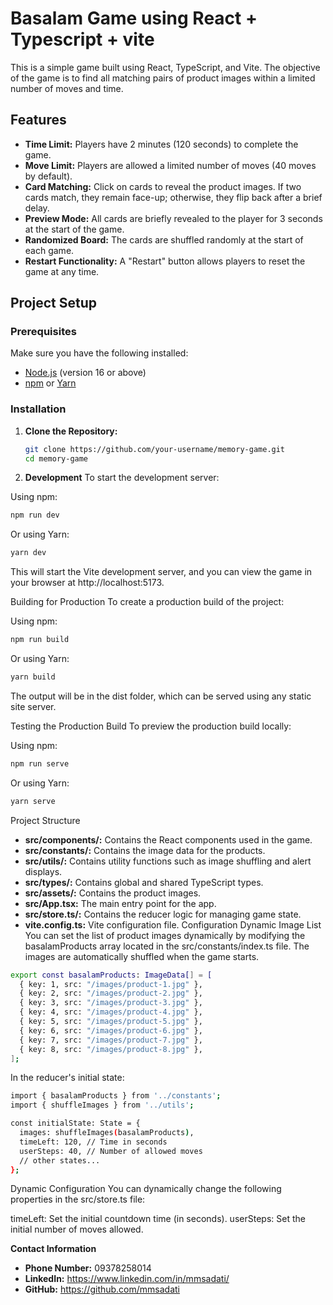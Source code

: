 # Basalam Game using React + Typescript + vite

This is a simple game built using React, TypeScript, and Vite. The objective of the game is to find all matching pairs of product images within a limited number of moves and time.

## Features

- **Time Limit:** Players have 2 minutes (120 seconds) to complete the game.
- **Move Limit:** Players are allowed a limited number of moves (40 moves by default).
- **Card Matching:** Click on cards to reveal the product images. If two cards match, they remain face-up; otherwise, they flip back after a brief delay.
- **Preview Mode:** All cards are briefly revealed to the player for 3 seconds at the start of the game.
- **Randomized Board:** The cards are shuffled randomly at the start of each game.
- **Restart Functionality:** A "Restart" button allows players to reset the game at any time.

## Project Setup

### Prerequisites

Make sure you have the following installed:

- [Node.js](https://nodejs.org/en/) (version 16 or above)
- [npm](https://www.npmjs.com/) or [Yarn](https://yarnpkg.com/)

### Installation

1. **Clone the Repository:**

   ```bash
   git clone https://github.com/your-username/memory-game.git
   cd memory-game

   ```

2. **Development**
   To start the development server:

Using npm:

```bash
npm run dev
```

Or using Yarn:

```bash
yarn dev
```

This will start the Vite development server, and you can view the game in your browser at http://localhost:5173.

Building for Production
To create a production build of the project:

Using npm:

```bash
npm run build
```

Or using Yarn:

```bash
yarn build
```

The output will be in the dist folder, which can be served using any static site server.

Testing the Production Build
To preview the production build locally:

Using npm:

```bash
npm run serve
```

Or using Yarn:

```bash
yarn serve
```

Project Structure

- **src/components/:** Contains the React components used in the game.
- **src/constants/:** Contains the image data for the products.
- **src/utils/:** Contains utility functions such as image shuffling and alert displays.
- **src/types/:** Contains global and shared TypeScript types.
- **src/assets/:** Contains the product images.
- **src/App.tsx:** The main entry point for the app.
- **src/store.ts/:** Contains the reducer logic for managing game state.
- **vite.config.ts:** Vite configuration file.
  Configuration
  Dynamic Image List
  You can set the list of product images dynamically by modifying the basalamProducts array located in the src/constants/index.ts file. The images are automatically shuffled when the game starts.

```bash
export const basalamProducts: ImageData[] = [
  { key: 1, src: "/images/product-1.jpg" },
  { key: 2, src: "/images/product-2.jpg" },
  { key: 3, src: "/images/product-3.jpg" },
  { key: 4, src: "/images/product-4.jpg" },
  { key: 5, src: "/images/product-5.jpg" },
  { key: 6, src: "/images/product-6.jpg" },
  { key: 7, src: "/images/product-7.jpg" },
  { key: 8, src: "/images/product-8.jpg" },
];
```

In the reducer's initial state:

```bash
import { basalamProducts } from '../constants';
import { shuffleImages } from '../utils';

const initialState: State = {
  images: shuffleImages(basalamProducts),
  timeLeft: 120, // Time in seconds
  userSteps: 40, // Number of allowed moves
  // other states...
};
```

Dynamic Configuration
You can dynamically change the following properties in the src/store.ts file:

timeLeft: Set the initial countdown time (in seconds).
userSteps: Set the initial number of moves allowed.

**Contact Information**

- **Phone Number:** 09378258014
- **LinkedIn:** https://www.linkedin.com/in/mmsadati/
- **GitHub:** https://github.com/mmsadati
